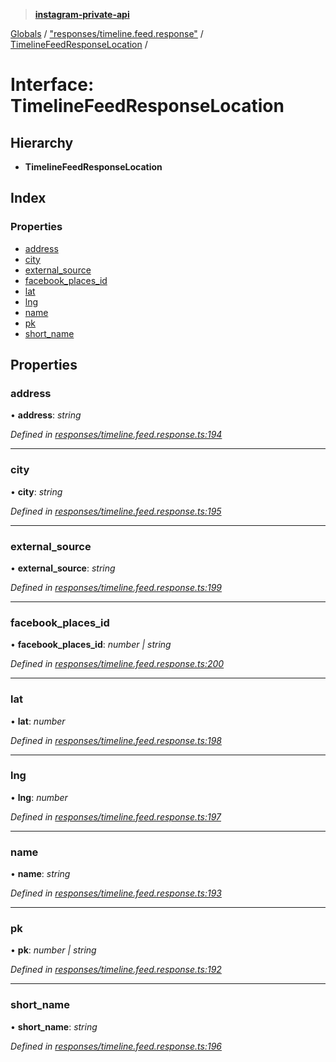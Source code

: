 > **[instagram-private-api](../README.md)**

[Globals](../globals.md) / ["responses/timeline.feed.response"](../modules/_responses_timeline_feed_response_.md) / [TimelineFeedResponseLocation](_responses_timeline_feed_response_.timelinefeedresponselocation.md) /

# Interface: TimelineFeedResponseLocation

## Hierarchy

* **TimelineFeedResponseLocation**

## Index

### Properties

* [address](_responses_timeline_feed_response_.timelinefeedresponselocation.md#address)
* [city](_responses_timeline_feed_response_.timelinefeedresponselocation.md#city)
* [external_source](_responses_timeline_feed_response_.timelinefeedresponselocation.md#external_source)
* [facebook_places_id](_responses_timeline_feed_response_.timelinefeedresponselocation.md#facebook_places_id)
* [lat](_responses_timeline_feed_response_.timelinefeedresponselocation.md#lat)
* [lng](_responses_timeline_feed_response_.timelinefeedresponselocation.md#lng)
* [name](_responses_timeline_feed_response_.timelinefeedresponselocation.md#name)
* [pk](_responses_timeline_feed_response_.timelinefeedresponselocation.md#pk)
* [short_name](_responses_timeline_feed_response_.timelinefeedresponselocation.md#short_name)

## Properties

###  address

• **address**: *string*

*Defined in [responses/timeline.feed.response.ts:194](https://github.com/Nerixyz/instagram-private-api/blob/e5037ee/src/responses/timeline.feed.response.ts#L194)*

___

###  city

• **city**: *string*

*Defined in [responses/timeline.feed.response.ts:195](https://github.com/Nerixyz/instagram-private-api/blob/e5037ee/src/responses/timeline.feed.response.ts#L195)*

___

###  external_source

• **external_source**: *string*

*Defined in [responses/timeline.feed.response.ts:199](https://github.com/Nerixyz/instagram-private-api/blob/e5037ee/src/responses/timeline.feed.response.ts#L199)*

___

###  facebook_places_id

• **facebook_places_id**: *number | string*

*Defined in [responses/timeline.feed.response.ts:200](https://github.com/Nerixyz/instagram-private-api/blob/e5037ee/src/responses/timeline.feed.response.ts#L200)*

___

###  lat

• **lat**: *number*

*Defined in [responses/timeline.feed.response.ts:198](https://github.com/Nerixyz/instagram-private-api/blob/e5037ee/src/responses/timeline.feed.response.ts#L198)*

___

###  lng

• **lng**: *number*

*Defined in [responses/timeline.feed.response.ts:197](https://github.com/Nerixyz/instagram-private-api/blob/e5037ee/src/responses/timeline.feed.response.ts#L197)*

___

###  name

• **name**: *string*

*Defined in [responses/timeline.feed.response.ts:193](https://github.com/Nerixyz/instagram-private-api/blob/e5037ee/src/responses/timeline.feed.response.ts#L193)*

___

###  pk

• **pk**: *number | string*

*Defined in [responses/timeline.feed.response.ts:192](https://github.com/Nerixyz/instagram-private-api/blob/e5037ee/src/responses/timeline.feed.response.ts#L192)*

___

###  short_name

• **short_name**: *string*

*Defined in [responses/timeline.feed.response.ts:196](https://github.com/Nerixyz/instagram-private-api/blob/e5037ee/src/responses/timeline.feed.response.ts#L196)*